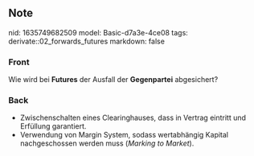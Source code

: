 ## Note
nid: 1635749682509
model: Basic-d7a3e-4ce08
tags: derivate::02_forwards_futures
markdown: false

### Front
Wie wird bei <b>Futures</b> der Ausfall der <b>Gegenpartei</b>
abgesichert?

### Back
<ul>
  <li>Zwischenschalten eines Clearinghauses, dass in Vertrag
  eintritt und Erfüllung garantiert.
  <li>Verwendung von Margin System, sodass wertabhängig Kapital
  nachgeschossen werden muss (<i>Marking to Market</i>).
</ul>
